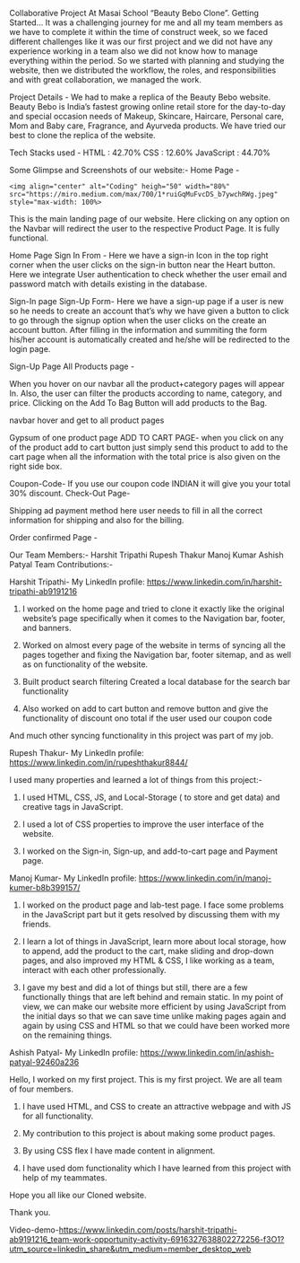 Collaborative Project At Masai School “Beauty Bebo Clone”.
Getting Started…
It was a challenging journey for me and all my team members as we have to complete it within the time of construct week, so we faced different challenges like it was our first project and we did not have any experience working in a team also we did not know how to manage everything within the period. So we started with planning and studying the website, then we distributed the workflow, the roles, and responsibilities and with great collaboration, we managed the work.
 
Project Details -
We had to make a replica of the Beauty Bebo website.
Beauty Bebo is India’s fastest growing online retail store for the day-to-day and special occasion needs of Makeup, Skincare, Haircare, Personal care, Mom and Baby care, Fragrance, and Ayurveda products.
We have tried our best to clone the replica of the website.

Tech Stacks used -
HTML : 42.70%
CSS : 12.60%
JavaScript : 44.70%

Some Glimpse and Screenshots of our website:-
Home Page -

    <img align="center" alt="Coding" heigh="50" width="80%" src="https://miro.medium.com/max/700/1*ruiGqMuFvcDS_b7ywchRWg.jpeg" style="max-width: 100%>
                                                                                                                                      
This is the main landing page of our website. Here clicking on any option on the Navbar will redirect the user to the respective Product Page.
It is fully functional.

Home Page
Sign In From -
Here we have a sign-in Icon in the top right corner when the user clicks on the sign-in button near the Heart button.
Here we integrate User authentication to check whether the user email and password match with details existing in the database.

Sign-In page
Sign-Up Form-
Here we have a sign-up page if a user is new so he needs to create an account that’s why we have given a button to click to go through the signup option when the user clicks on the create an account button.
After filling in the information and summiting the form his/her account is automatically created and he/she will be redirected to the login page.

Sign-Up Page
All Products page -

When you hover on our navbar all the product+category pages will appear In.
Also, the user can filter the products according to name, category, and price.
Clicking on the Add To Bag Button will add products to the Bag.


navbar hover and get to all product pages

Gypsum of one product page
ADD TO CART PAGE-
when you click on any of the product add to cart button just simply send this product to add to the cart page when all the information with the total price is also given on the right side box.


Coupon-Code- If you use our coupon code INDIAN it will give you your total 30% discount.
Check-Out Page-

Shipping ad payment method
here user needs to fill in all the correct information for shipping and also for the billing.

Order confirmed Page -

Our Team Members:-
Harshit Tripathi
Rupesh Thakur
Manoj Kumar
Ashish Patyal
Team Contributions:-

Harshit Tripathi-
My LinkedIn profile: https://www.linkedin.com/in/harshit-tripathi-ab9191216

1. I worked on the home page and tried to clone it exactly like the original website’s page specifically when it comes to the Navigation bar, footer, and banners.

2. Worked on almost every page of the website in terms of syncing all the pages together and fixing the Navigation bar, footer sitemap, and as well as on functionality of the website.

3. Built product search filtering Created a local database for the search bar functionality

4. Also worked on add to cart button and remove button and give the functionality of discount ono total if the user used our coupon code

And much other syncing functionality in this project was part of my job.

Rupesh Thakur-
My LinkedIn profile: https://www.linkedin.com/in/rupeshthakur8844/

I used many properties and learned a lot of things from this project:-

1. I used HTML, CSS, JS, and Local-Storage ( to store and get data) and creative tags in JavaScript.

2. I used a lot of CSS properties to improve the user interface of the website.

3. I worked on the Sign-in, Sign-up, and add-to-cart page and Payment page.

Manoj Kumar-
My LinkedIn profile: https://www.linkedin.com/in/manoj-kumer-b8b399157/

1. I worked on the product page and lab-test page. I face some problems in the JavaScript part but it gets resolved by discussing them with my friends.

2. I learn a lot of things in JavaScript, learn more about local storage, how to append, add the product to the cart, make sliding and drop-down pages, and also improved my HTML & CSS, I like working as a team, interact with each other professionally.

3. I gave my best and did a lot of things but still, there are a few functionally things that are left behind and remain static. In my point of view, we can make our website more efficient by using JavaScript from the initial days so that we can save time unlike making pages again and again by using CSS and HTML so that we could have been worked more on the remaining things.

Ashish Patyal-
My LinkedIn profile: https://www.linkedin.com/in/ashish-patyal-92460a236

Hello, I worked on my first project. This is my first project. We are all team of four members.

1. I have used HTML, and CSS to create an attractive webpage and with JS for all functionality.

2. My contribution to this project is about making some product pages.

3. By using CSS flex I have made content in alignment.

4. I have used dom functionality which I have learned from this project with help of my teammates.

Hope you all like our Cloned website.

Thank you.


Video-demo-https://www.linkedin.com/posts/harshit-tripathi-ab9191216_team-work-opportunity-activity-6916327638802272256-f3O1?utm_source=linkedin_share&utm_medium=member_desktop_web
